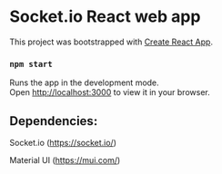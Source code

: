 # Socket.io React web app

This project was bootstrapped with [Create React App](https://github.com/facebook/create-react-app).

### `npm start`

Runs the app in the development mode.\
Open [http://localhost:3000](http://localhost:3000) to view it in your browser.

## Dependencies:

Socket.io (https://socket.io/)

Material UI (https://mui.com/)